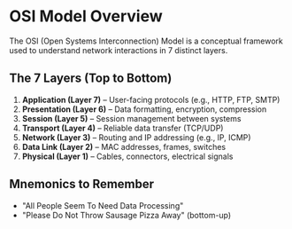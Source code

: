 # OSI Model Overview

The OSI (Open Systems Interconnection) Model is a conceptual framework used to understand network interactions in 7 distinct layers.

## The 7 Layers (Top to Bottom)
1. **Application (Layer 7)** – User-facing protocols (e.g., HTTP, FTP, SMTP)
2. **Presentation (Layer 6)** – Data formatting, encryption, compression
3. **Session (Layer 5)** – Session management between systems
4. **Transport (Layer 4)** – Reliable data transfer (TCP/UDP)
5. **Network (Layer 3)** – Routing and IP addressing (e.g., IP, ICMP)
6. **Data Link (Layer 2)** – MAC addresses, frames, switches
7. **Physical (Layer 1)** – Cables, connectors, electrical signals

## Mnemonics to Remember
- "All People Seem To Need Data Processing"
- "Please Do Not Throw Sausage Pizza Away" (bottom-up)
